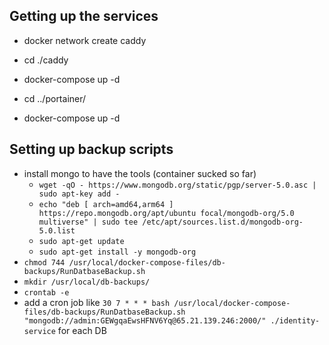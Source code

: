 ## Getting up the services 
- docker network create caddy
- cd ./caddy
- docker-compose up -d

- cd ../portainer/
- docker-compose up -d

## Setting up backup scripts
- install mongo to have the tools (container sucked so far)
  - `wget -qO - https://www.mongodb.org/static/pgp/server-5.0.asc | sudo apt-key add -`
  - `echo "deb [ arch=amd64,arm64 ] https://repo.mongodb.org/apt/ubuntu focal/mongodb-org/5.0 multiverse" | sudo tee /etc/apt/sources.list.d/mongodb-org-5.0.list`
  - `sudo apt-get update`
  - `sudo apt-get install -y mongodb-org`
- `chmod 744 /usr/local/docker-compose-files/db-backups/RunDatbaseBackup.sh`
- `mkdir /usr/local/db-backups/`
- `crontab -e`
- add a cron job like `30 7 * * * bash /usr/local/docker-compose-files/db-backups/RunDatbaseBackup.sh "mongodb://admin:GEWgqaEwsHFNV6Yq@65.21.139.246:2000/" ./identity-service` for each DB
